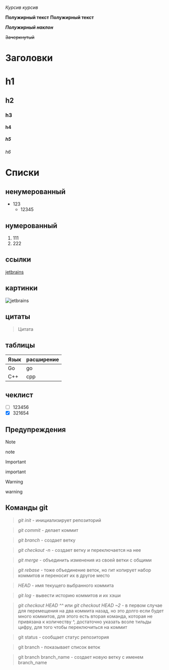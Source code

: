 *Курсив* _курсив_

**Полужирный текст** __Полужирный текст__

***Полужирный наклон***

~~Зачеркнутый~~

# Заголовки
# h1
## h2
### h3
#### h4
##### h5
###### h6

# Списки
## ненумерованный
* 123
    * 12345
## нумерованный
1. 111
2. 222


## ссылки
[jetbrains](https://www.jetbrains.com/)

## картинки
![jetbrains](https://legal-soft.ru/upload/iblock/02a/02ab193a5a4eec4873612377f3bd931e.png)

## цитаты
> Цитата

## таблицы

| Язык | расширение |
|------|------------|
| Go   | go         |
| C++  | cpp        |

## чеклист

- [ ] 123456
- [X] 321654

## Предупреждения

> [!NOTE]
> note

> [!IMPORTANT]
> important

> [!WARNING]
> warning

## Команды git
> *git init* - инициализирует репозиторий

> *git commit* - делает коммит

> *git branch <Name>* - создает ветку

> *git checkout -n <name>* - создает ветку и переключается на нее

> *git merge <name>* - объединить изменения из своей ветки с общими

> *git rebase <name>* - тоже объединение веток, но гит копирует набор коммитов и переносит их в другое место

> *HEAD* - имя текущего выбранного коммита

> *git log* - вывести историю коммитов и их хэши

> *git checkout HEAD ^^* или *git checkout HEAD ~2* - в первом случае для перемещения на два коммита назад, но это долго
> если будет много коммитов, для этого есть вторая команда, которая не привязана к количеству ^, достаточно указать возле
> тильды цифру, для того чтобы переключиться на коммит

> git status - сообщает статус репозитория

> git branch - показывает список веток

> git branch branch_name - создает новую ветку с именем branch_name